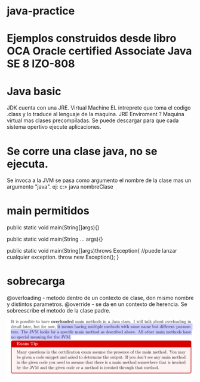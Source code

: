 # java-practice
# Ejemplos construidos desde libro OCA Oracle certified Associate Java SE 8 IZO-808

# Java basic
JDK cuenta  con una JRE.
Virtual Machine EL intreprete que toma el codigo .class y lo traduce al lenguaje de la maquina.
JRE Enviroment ? Maquina virtual mas clases precompiladas. Se puede descargar para que cada sistema opertivo ejecute aplicaciones. 

# Se corre una clase java, no se ejecuta. 
Se invoca a la JVM se pasa como argumento el nombre de la clase mas un argumento "java".
ej: c:> java nombreClase

# main permitidos
public static void main(String[]args){}

public static void main(String ... args){}

public static void main(String[]args)throws Exception{
    //puede lanzar cualquier exception.
    throw new Exception();
}

# sobrecarga
@overloading - metodo dentro de un contexto de clase, don mismo nombre y distintos parametros.
@override    - se da en un contexto de herencia. Se sobreescribe el metodo de la clase padre. 

![Alt text](image.png)
